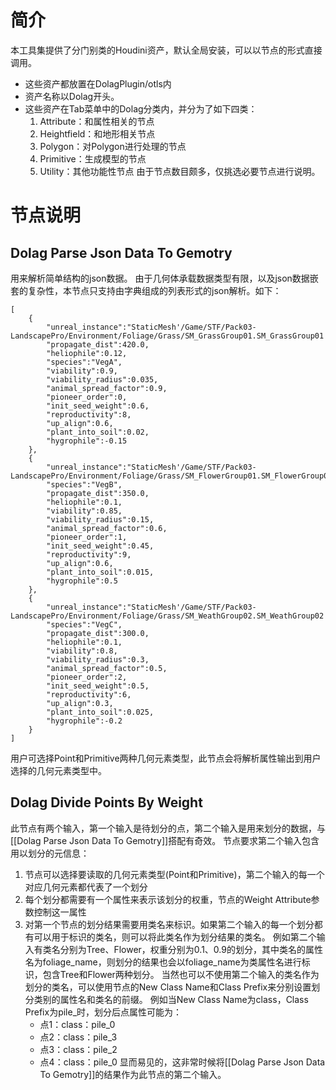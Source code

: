 # 简介
本工具集提供了分门别类的Houdini资产，默认全局安装，可以以节点的形式直接调用。
+ 这些资产都放置在DolagPlugin/otls内
+ 资产名称以Dolag开头。
+ 这些资产在Tab菜单中的Dolag分类内，并分为了如下四类：
	1. Attribute：和属性相关的节点
	2. Heightfield：和地形相关节点
	3. Polygon：对Polygon进行处理的节点
	4. Primitive：生成模型的节点
	5. Utility：其他功能性节点
由于节点数目颇多，仅挑选必要节点进行说明。
# 节点说明
## Dolag Parse Json Data To Gemotry
用来解析简单结构的json数据。
由于几何体承载数据类型有限，以及json数据嵌套的复杂性，本节点只支持由字典组成的列表形式的json解析。如下：
```
[
	{
		"unreal_instance":"StaticMesh'/Game/STF/Pack03-LandscapePro/Environment/Foliage/Grass/SM_GrassGroup01.SM_GrassGroup01'",
		"propagate_dist":420.0,
		"heliophile":0.12,
		"species":"VegA",
		"viability":0.9,
		"viability_radius":0.035,
		"animal_spread_factor":0.9,
		"pioneer_order":0,
		"init_seed_weight":0.6,
		"reproductivity":8,
		"up_align":0.6,
		"plant_into_soil":0.02,
		"hygrophile":-0.15
	},
	{
		"unreal_instance":"StaticMesh'/Game/STF/Pack03-LandscapePro/Environment/Foliage/Grass/SM_FlowerGroup01.SM_FlowerGroup01'",
		"species":"VegB",
		"propagate_dist":350.0,
		"heliophile":0.1,
		"viability":0.85,
		"viability_radius":0.15,
		"animal_spread_factor":0.6,
		"pioneer_order":1,
		"init_seed_weight":0.45,
		"reproductivity":9,
		"up_align":0.6,
		"plant_into_soil":0.015,
		"hygrophile":0.5
	},
	{
		"unreal_instance":"StaticMesh'/Game/STF/Pack03-LandscapePro/Environment/Foliage/Grass/SM_WeathGroup02.SM_WeathGroup02'",
		"species":"VegC",
		"propagate_dist":300.0,
		"heliophile":0.1,
		"viability":0.8,
		"viability_radius":0.3,
		"animal_spread_factor":0.5,
		"pioneer_order":2,
		"init_seed_weight":0.5,
		"reproductivity":6,
		"up_align":0.3,
		"plant_into_soil":0.025,
		"hygrophile":-0.2
	}
]
```
用户可选择Point和Primitive两种几何元素类型，此节点会将解析属性输出到用户选择的几何元素类型中。
## Dolag Divide Points By Weight
此节点有两个输入，第一个输入是待划分的点，第二个输入是用来划分的数据，与[[Dolag Parse Json Data To Gemotry]]搭配有奇效。
节点要求第二个输入包含用以划分的元信息：
1. 节点可以选择要读取的几何元素类型(Point和Primitive)，第二个输入的每一个对应几何元素都代表了一个划分
2. 每个划分都需要有一个属性来表示该划分的权重，节点的Weight Attribute参数控制这一属性
3. 对第一个节点的划分结果需要用类名来标识。如果第二个输入的每一个划分都有可以用于标识的类名，则可以将此类名作为划分结果的类名。
   例如第二个输入有类名分别为Tree、Flower，权重分别为0.1、0.9的划分，其中类名的属性名为foliage_name，则划分的结果也会以foliage_name为类属性名进行标识，包含Tree和Flower两种划分。
   当然也可以不使用第二个输入的类名作为划分的类名，可以使用节点的New Class Name和Class Prefix来分别设置划分类别的属性名和类名的前缀。
   例如当New Class Name为class，Class Prefix为pile_时，划分后点属性可能为：
   + 点1：class：pile_0
   + 点2：class：pile_3
   + 点3：class：pile_2
   + 点4：class：pile_0
显而易见的，这非常时候将[[Dolag Parse Json Data To Gemotry]]的结果作为此节点的第二个输入。